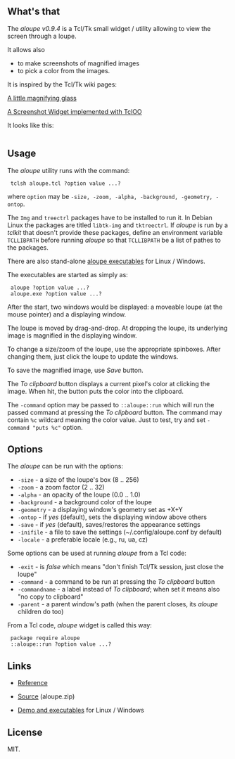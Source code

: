 ## What's that

The *aloupe v0.9.4* is a Tcl/Tk small widget / utility allowing to view the screen through a loupe.

It allows also

  * to make screenshots of magnified images
  * to pick a color from the images.

It is inspired by the Tcl/Tk wiki pages:

   [A little magnifying glass](https://wiki.tcl-lang.org/page/A+little+magnifying+glass)

   [A Screenshot Widget implemented with TclOO](https://wiki.tcl-lang.org/page/A+Screenshot+Widget+implemented+with+TclOO)

It looks like this:

<img src="https://aplsimple.github.io/en/tcl/aloupe/files/aloupe.png" class="media" alt="">

## Usage

The *aloupe* utility runs with the command:

     tclsh aloupe.tcl ?option value ...?

where `option` may be `-size, -zoom, -alpha, -background, -geometry, -ontop`.

The `Img` and `treectrl` packages have to be installed to run it. In Debian Linux the packages are titled `libtk-img` and `tktreectrl`. If *aloupe* is run by a *tclkit* that doesn't provide these packages, define an environment variable `TCLLIBPATH` before running *aloupe* so that `TCLLIBPATH` be a list of pathes to the packages.

There are also stand-alone [aloupe executables](https://github.com/aplsimple/aloupe/releases) for Linux / Windows.

The executables are started as simply as:

     aloupe ?option value ...?
     aloupe.exe ?option value ...?

After the start, two windows would be displayed: a moveable loupe (at the mouse pointer) and a displaying window.

The loupe is moved by drag-and-drop. At dropping the loupe, its underlying image is magnified in the displaying window.

To change a size/zoom of the loupe, use the appropriate spinboxes. After changing them, just click the loupe to update the windows.

To save the magnified image, use *Save* button.

The *To clipboard* button displays a current pixel's color at clicking the image. When hit, the button puts the color into the clipboard.

The `-command` option may be passed to `::aloupe::run` which will run the passed command at pressing the *To clipboard* button. The command may contain `%c` wildcard meaning the color value. Just to test, try and set `-command "puts %c"` option.

## Options

The *aloupe* can be run with the options:

  * `-size` - a size of the loupe's box (8 .. 256)
  * `-zoom` - a zoom factor (2 .. 32)
  * `-alpha` - an opacity of the loupe (0.0 .. 1.0)
  * `-background` - a background color of the loupe
  * `-geometry` - a displaying window's geometry set as +X+Y
  * `-ontop` - if *yes* (default), sets the displaying window above others
  * `-save` - if *yes* (default), saves/restores the appearance settings
  * `-inifile` - a file to save the settings (~/.config/aloupe.conf by default)
  * `-locale` - a preferable locale (e.g., ru, ua, cz)

Some options can be used at running *aloupe* from a Tcl code:

  * `-exit` - is *false* which means "don't finish Tcl/Tk session, just close the loupe"
  * `-command` - a command to be run at pressing the *To clipboard* button
  * `-commandname` - a label instead of *To clipboard*; when set it means also "no copy to clipboard"
  * `-parent` - a parent window's path (when the parent closes, its *aloupe* children do too)

From a Tcl code, *aloupe* widget is called this way:

     package require aloupe
     ::aloupe::run ?option value ...?

## Links

  * [Reference](https://aplsimple.github.io/en/tcl/aloupe/aloupe.html)

  * [Source](https://chiselapp.com/user/aplsimple/repository/aloupe/download) (aloupe.zip)

  * [Demo and executables](https://github.com/aplsimple/aloupe/releases) for Linux / Windows

## License

MIT.
